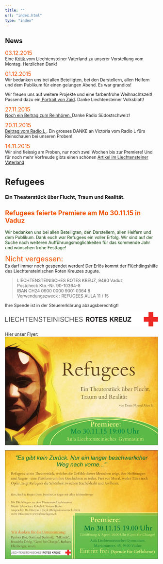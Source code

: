 ```yaml
---
title: ""
url: "index.html"
type: "index"
---
```


<div id="news">
<h2>News</h2>

<Font size="4"><span style="color:#F15303">03.12.2015</span></Font><br/> 
Eine <a href="/VaterlandKritik.pdf"> Kritik </a> vom Liechtensteiner Vaterland zu unserer Vorstellung vom Montag. Herzlichen Dank! 
<br/>

<Font size="4"><span style="color:#F15303">01.12.2015</span></Font><br/>
Wir bedanken uns bei allen Beteiligten, bei den Darstellern, allen Helfern und dem Publikum für einen gelungen Abend. Es war grandios!

Wir freuen uns auf weitere Projekte und eine farbenfrohe Weihnachtszeit! Passend dazu ein<a href="/Weihnachten-16.pdf"> Portrait von Zaid</a>. Danke  Liechtensteiner Volksblatt! 

<Font size="4"><span style="color:#F15303">27.11.2015</span></Font><br/>
<a href="/RadioGrischna.MP3"> Noch ein Beitrag zum Reinhören. </a> Danke Radio Südostschweiz!

<Font size="4"><span style="color:#F15303">20.11.2015</span></Font><br/>
<a href="/RadioLRefugees.MP3"> Beitrag vom Radio L </a>. Ein grosses DANKE an Victoria vom Radio L fürs Reinschauen bei unseren Proben! <br/>

<Font size="4"><span style="color:#F15303">14.11.2015</span></Font><br/>
Wir sind fleissig am Proben, nur noch zwei Wochen bis zur Premiere! Und für noch mehr Vorfreude gibts einen schönen <a href="/vaterland.pdf"> Artikel im Liechtensteiner Vaterland</a>
</div>


# Refugees
### Ein Theaterstück über Flucht, Traum und Realität.

<p>
<h2><span style="color:#F15303">Refugees feierte Premiere am  Mo 30.11.15 in Vaduz </span></h2>
  <span style="color:#10420A">Wir bedanken uns bei allen Beteiligten, den Darstellern, allen Helfern und dem Publikum. Dank euch war Refugees ein voller Erfolg. 
Wir sind auf der Suche nach weiteren Aufführungsmöglichkeiten für das kommende Jahr und wünschen frohe Festtage!</span>
</p>
<FONT SIZE="5"><span style="color:#F15303">Nicht vergessen:</span><br/></FONT>
Es darf immer noch gespendet werden! Der Erlös kommt der Flüchtlingshilfe des Liechtensteinischen Roten Kreuzes zugute. <br/>

<blockquote>
LIECHTENSTEINISCHES ROTES KREUZ, 9490 Vaduz<br/>
Postcheck
Kto.-Nr. 90-10364-8<br/>
IBAN    CH24 0900 0000 9001 0364 8 <br/>
Verwendungszweck : REFUGEES AULA 11 / 15<br/>
</blockquote>

Ihre Spende ist in der Steuererklärung abzugsberechtigt!

<img src="/RotesKreuz-Logo-Web.gif"/>

<p>
Hier unser Flyer:
  <img src="/flyer-medium.jpg" />
</p>

<p>
  <img src="/flyer-back-medium.jpg" />
</p>
